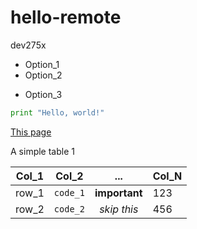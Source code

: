 # hello-remote
dev275x

* Option_1
* Option_2
- Option_3

```python
print "Hello, world!"
```

[This page](https://github.com/andrewha/hello-remote/blob/master/README.md)

A simple table 1

| Col_1 | Col_2 | ... | Col_N |
| --- | --- | :---: | --- |
| row_1 | `code_1` | **important** | 123 |
| row_2 | `code_2` | _skip this_ | 456 |

